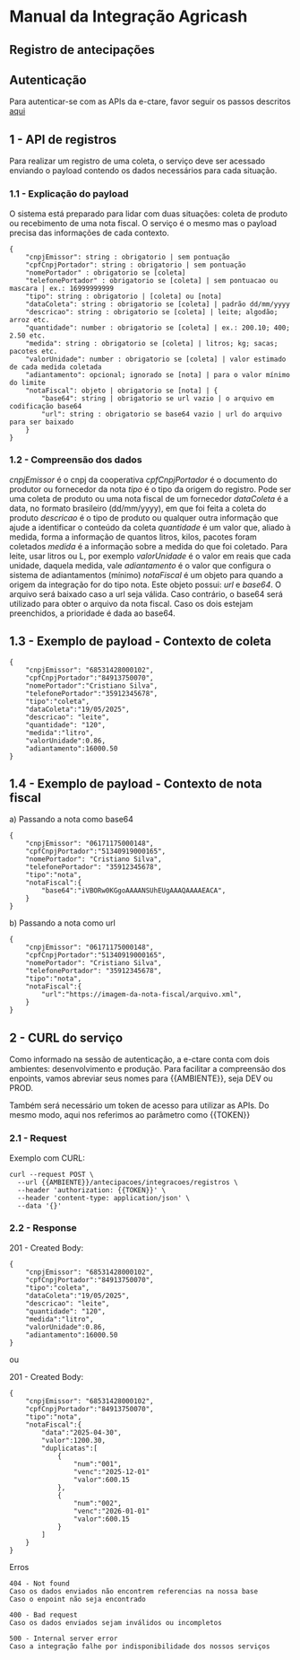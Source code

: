 # Manual da Integração Agricash
## Registro de antecipações

## Autenticação

Para autenticar-se com as APIs da e-ctare, favor seguir os passos descritos [aqui](./autenticacao-agricash.md)

## 1 - API de registros

Para realizar um registro de uma coleta, o serviço deve ser acessado enviando o payload contendo os dados necessários para cada situação.

### 1.1 - Explicação do payload

O sistema está preparado para lidar com duas situações: coleta de produto ou recebimento de uma nota fiscal. O serviço é o mesmo mas o payload precisa das informações de cada contexto.

```
{
    "cnpjEmissor": string : obrigatorio | sem pontuação
    "cpfCnpjPortador": string : obrigatorio | sem pontuação
    "nomePortador" : obrigatorio se [coleta]
    "telefonePortador" : obrigatorio se [coleta] | sem pontuacao ou mascara | ex.: 16999999999
    "tipo": string : obrigatorio | [coleta] ou [nota]
    "dataColeta": string : obrigatorio se [coleta] | padrão dd/mm/yyyy
    "descricao": string : obrigatorio se [coleta] | leite; algodão; arroz etc.
    "quantidade": number : obrigatorio se [coleta] | ex.: 200.10; 400; 2.50 etc.
    "medida": string : obrigatorio se [coleta] | litros; kg; sacas; pacotes etc.
    "valorUnidade": number : obrigatorio se [coleta] | valor estimado de cada medida coletada
    "adiantamento": opcional; ignorado se [nota] | para o valor mínimo do limite
    "notaFiscal": objeto | obrigatorio se [nota] | {
        "base64": string | obrigatorio se url vazio | o arquivo em codificação base64
        "url": string : obrigatorio se base64 vazio | url do arquivo para ser baixado
    }
}
```

### 1.2 - Compreensão dos dados

*cnpjEmissor* é o cnpj da cooperativa
*cpfCnpjPortador* é o documento do produtor ou fornecedor da nota
*tipo* é o tipo da origem do registro. Pode ser uma coleta de produto ou uma nota fiscal de um fornecedor
*dataColeta* é a data, no formato brasileiro (dd/mm/yyyy), em que foi feita a coleta do produto
*descricao* é o tipo de produto ou qualquer outra informação que ajude a identificar o conteúdo da coleta
*quantidade* é um valor que, aliado à medida, forma a informação de quantos litros, kilos, pacotes foram coletados
*medida* é a informação sobre a medida do que foi coletado. Para leite, usar litros ou L, por exemplo
*valorUnidade* é o valor em reais que cada unidade, daquela medida, vale
*adiantamento* é o valor que configura o sistema de adiantamentos (mínimo)
*notaFiscal* é um objeto para quando a origem da integração for do tipo nota. Este objeto possui: *url* e *base64*. O arquivo será baixado caso a url seja válida. Caso contrário, o base64 será utilizado para obter o arquivo da nota fiscal. Caso os dois estejam preenchidos, a prioridade é dada ao base64.


## 1.3 - Exemplo de payload - Contexto de coleta

```
{
    "cnpjEmissor": "68531428000102",
    "cpfCnpjPortador":"84913750070",
    "nomePortador":"Cristiano Silva",
    "telefonePortador":"35912345678",
    "tipo":"coleta",
    "dataColeta":"19/05/2025",
    "descricao": "leite",
    "quantidade": "120",
    "medida":"litro",
    "valorUnidade":0.86,
    "adiantamento":16000.50
}
```

## 1.4 - Exemplo de payload - Contexto de nota fiscal

a) Passando a nota como base64

```
{
    "cnpjEmissor": "06171175000148",
    "cpfCnpjPortador":"51340919000165",
    "nomePortador": "Cristiano Silva",
    "telefonePortador": "35912345678",
    "tipo":"nota",
    "notaFiscal":{
        "base64":"iVBORw0KGgoAAAANSUhEUgAAAQAAAAEACA",
    }
}
```

b) Passando a nota como url

```
{
    "cnpjEmissor": "06171175000148",
    "cpfCnpjPortador":"51340919000165",
    "nomePortador": "Cristiano Silva",
    "telefonePortador": "35912345678",
    "tipo":"nota",
    "notaFiscal":{
        "url":"https://imagem-da-nota-fiscal/arquivo.xml",
    }
}
```

## 2 - CURL do serviço

Como informado na sessão de autenticação, a e-ctare conta com dois ambientes: desenvolvimento e produção.
Para facilitar a compreensão dos enpoints, vamos abreviar seus nomes para {{AMBIENTE}}, seja DEV ou PROD.

Também será necessário um token de acesso para utilizar as APIs. Do mesmo modo, aqui nos referimos ao parâmetro como {{TOKEN}}

### 2.1 - Request

Exemplo com CURL:
~~~curl
curl --request POST \
  --url {{AMBIENTE}}/antecipacoes/integracoes/registros \
  --header 'authorization: {{TOKEN}}' \
  --header 'content-type: application/json' \
  --data '{}'
~~~

### 2.2 - Response

201 - Created
Body:
```
{
    "cnpjEmissor": "68531428000102",
    "cpfCnpjPortador":"84913750070",
    "tipo":"coleta",
    "dataColeta":"19/05/2025",
    "descricao": "leite",
    "quantidade": "120",
    "medida":"litro",
    "valorUnidade":0.86,
    "adiantamento":16000.50
}
```
ou

201 - Created
Body:
```
{
    "cnpjEmissor": "68531428000102",
    "cpfCnpjPortador":"84913750070",
    "tipo":"nota",
    "notaFiscal":{
        "data":"2025-04-30",
        "valor":1200.30,
        "duplicatas":[
            {
                "num":"001",
                "venc":"2025-12-01"
                "valor":600.15
            },
            {
                "num":"002",
                "venc":"2026-01-01"
                "valor":600.15
            }
        ]
    }
}
```

Erros 

    404 - Not found
    Caso os dados enviados não encontrem referencias na nossa base
    Caso o enpoint não seja encontrado

    400 - Bad request
    Caso os dados enviados sejam inválidos ou incompletos

    500 - Internal server error
    Caso a integração falhe por indisponibilidade dos nossos serviços
